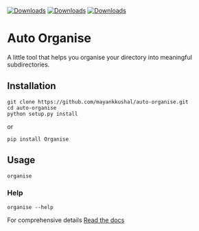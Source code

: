 [![Downloads](https://pepy.tech/badge/organise)](https://pepy.tech/project/organise)  [![Downloads](https://pepy.tech/badge/organise/month)](https://pepy.tech/project/organise/month)  [![Downloads](https://pepy.tech/badge/organise/week)](https://pepy.tech/project/organise/week)
# Auto Organise

 A little tool that helps you organise your directory into meaningful subdirectories.


## Installation

```
git clone https://github.com/mayankkushal/auto-organise.git
cd auto-organise
python setup.py install
```

or

`pip install Organise`

## Usage

`organise`

### Help
`organise --help`


For comprehensive details [Read the docs](https://mayankkushal.github.io/auto-organise/)
